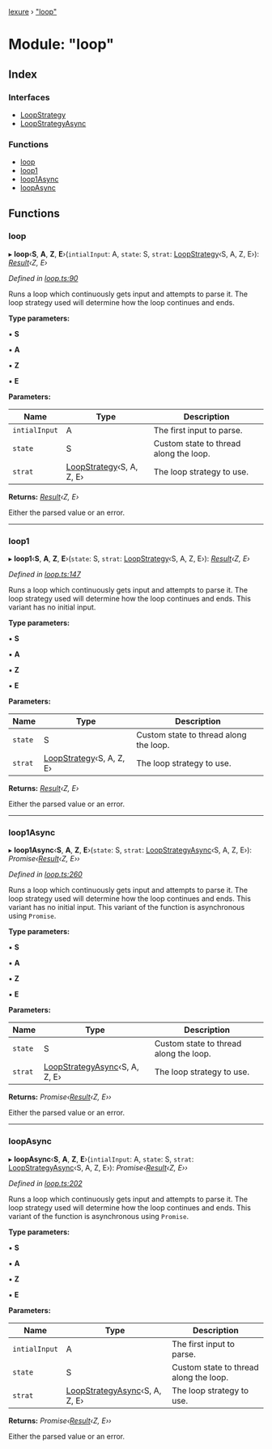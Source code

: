 [lexure](../README.md) › ["loop"](_loop_.md)

# Module: "loop"

## Index

### Interfaces

* [LoopStrategy](../interfaces/_loop_.loopstrategy.md)
* [LoopStrategyAsync](../interfaces/_loop_.loopstrategyasync.md)

### Functions

* [loop](_loop_.md#loop)
* [loop1](_loop_.md#loop1)
* [loop1Async](_loop_.md#loop1async)
* [loopAsync](_loop_.md#loopasync)

## Functions

###  loop

▸ **loop**‹**S**, **A**, **Z**, **E**›(`intialInput`: A, `state`: S, `strat`: [LoopStrategy](../interfaces/_loop_.loopstrategy.md)‹S, A, Z, E›): *[Result](_result_.md#result)‹Z, E›*

*Defined in [loop.ts:90](https://github.com/1Computer1/lexure/blob/5f4fd4c/src/loop.ts#L90)*

Runs a loop which continuously gets input and attempts to parse it.
The loop strategy used will determine how the loop continues and ends.

**Type parameters:**

▪ **S**

▪ **A**

▪ **Z**

▪ **E**

**Parameters:**

Name | Type | Description |
------ | ------ | ------ |
`intialInput` | A | The first input to parse. |
`state` | S | Custom state to thread along the loop. |
`strat` | [LoopStrategy](../interfaces/_loop_.loopstrategy.md)‹S, A, Z, E› | The loop strategy to use. |

**Returns:** *[Result](_result_.md#result)‹Z, E›*

Either the parsed value or an error.

___

###  loop1

▸ **loop1**‹**S**, **A**, **Z**, **E**›(`state`: S, `strat`: [LoopStrategy](../interfaces/_loop_.loopstrategy.md)‹S, A, Z, E›): *[Result](_result_.md#result)‹Z, E›*

*Defined in [loop.ts:147](https://github.com/1Computer1/lexure/blob/5f4fd4c/src/loop.ts#L147)*

Runs a loop which continuously gets input and attempts to parse it.
The loop strategy used will determine how the loop continues and ends.
This variant has no initial input.

**Type parameters:**

▪ **S**

▪ **A**

▪ **Z**

▪ **E**

**Parameters:**

Name | Type | Description |
------ | ------ | ------ |
`state` | S | Custom state to thread along the loop. |
`strat` | [LoopStrategy](../interfaces/_loop_.loopstrategy.md)‹S, A, Z, E› | The loop strategy to use. |

**Returns:** *[Result](_result_.md#result)‹Z, E›*

Either the parsed value or an error.

___

###  loop1Async

▸ **loop1Async**‹**S**, **A**, **Z**, **E**›(`state`: S, `strat`: [LoopStrategyAsync](../interfaces/_loop_.loopstrategyasync.md)‹S, A, Z, E›): *Promise‹[Result](_result_.md#result)‹Z, E››*

*Defined in [loop.ts:260](https://github.com/1Computer1/lexure/blob/5f4fd4c/src/loop.ts#L260)*

Runs a loop which continuously gets input and attempts to parse it.
The loop strategy used will determine how the loop continues and ends.
This variant has no initial input.
This variant of the function is asynchronous using `Promise`.

**Type parameters:**

▪ **S**

▪ **A**

▪ **Z**

▪ **E**

**Parameters:**

Name | Type | Description |
------ | ------ | ------ |
`state` | S | Custom state to thread along the loop. |
`strat` | [LoopStrategyAsync](../interfaces/_loop_.loopstrategyasync.md)‹S, A, Z, E› | The loop strategy to use. |

**Returns:** *Promise‹[Result](_result_.md#result)‹Z, E››*

Either the parsed value or an error.

___

###  loopAsync

▸ **loopAsync**‹**S**, **A**, **Z**, **E**›(`intialInput`: A, `state`: S, `strat`: [LoopStrategyAsync](../interfaces/_loop_.loopstrategyasync.md)‹S, A, Z, E›): *Promise‹[Result](_result_.md#result)‹Z, E››*

*Defined in [loop.ts:202](https://github.com/1Computer1/lexure/blob/5f4fd4c/src/loop.ts#L202)*

Runs a loop which continuously gets input and attempts to parse it.
The loop strategy used will determine how the loop continues and ends.
This variant of the function is asynchronous using `Promise`.

**Type parameters:**

▪ **S**

▪ **A**

▪ **Z**

▪ **E**

**Parameters:**

Name | Type | Description |
------ | ------ | ------ |
`intialInput` | A | The first input to parse. |
`state` | S | Custom state to thread along the loop. |
`strat` | [LoopStrategyAsync](../interfaces/_loop_.loopstrategyasync.md)‹S, A, Z, E› | The loop strategy to use. |

**Returns:** *Promise‹[Result](_result_.md#result)‹Z, E››*

Either the parsed value or an error.
